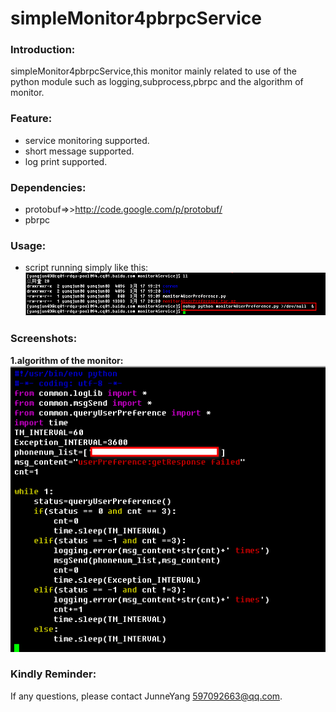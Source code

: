 simpleMonitor4pbrpcService
==========================    

### Introduction:
simpleMonitor4pbrpcService,this monitor mainly related to use of the python module such as logging,subprocess,pbrpc and the algorithm of monitor.    

### Feature:
* service monitoring supported.
* short message supported.
* log print supported.    
    
### Dependencies:
* protobuf=>>http://code.google.com/p/protobuf/
* pbrpc

### Usage:
* script running simply like this:    
![image](screenshot/method_of_script_running.png)

### Screenshots:    
**1.algorithm of the monitor:**
![image](screenshot/algorithm_of_monitor.png)    

### Kindly Reminder:
If any questions, please contact JunneYang 597092663@qq.com.
